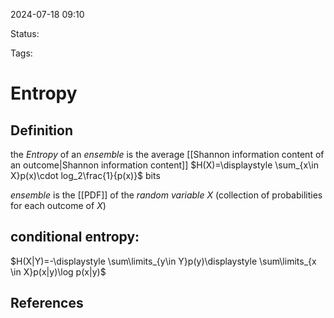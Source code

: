 

2024-07-18 09:10

Status:

Tags: 


# Entropy

## Definition

the *Entropy* of an *ensemble* is the average [[Shannon information content of an outcome|Shannon information content]]
$H(X)=\displaystyle \sum_{x\in X}p(x)\cdot log_2\frac{1}{p(x)}$ bits

*ensemble* is the [[PDF]] of the *random variable* $X$ (collection of probabilities for each outcome of $X$)

## conditional entropy:

$H(X|Y)=-\displaystyle \sum\limits_{y\in Y}p(y)\displaystyle \sum\limits_{x \in X}p(x|y)\log p(x|y)$
## References

